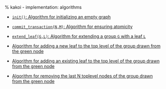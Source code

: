 % kakoi - implementation: algorithms

- [`init()`: Algorithm for initializing an empty graph](algorithm-init.html)

- [`commit_transaction(N,M)`: Algorithm for ensuring atomicity](algorithm-commit-transaction.html)

- [`extend_leaf(G,L)`: Algorithm for extending a group `G` with a leaf `L`](algorithm-extend-leaf.html)

- [Algorithm for adding a new leaf to the top level of the group drawn from the
  green node](algo-new-leaf-toplevel.html)
  
- [Algorithm for adding an existing leaf to the top level of the group drawn
  from the green node](algo-existing-leaf-toplevel.html)

- [Algorithm for removing the last N toplevel nodes of the group drawn from the
  green node](algo-remove-n-toplevel.html)
